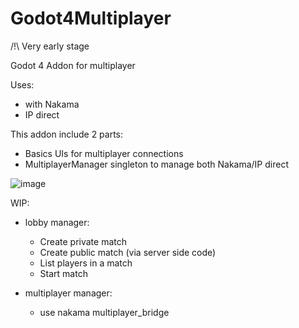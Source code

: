 # Godot4Multiplayer
/!\ Very early stage

Godot 4 Addon for multiplayer

Uses:
- with Nakama
- IP direct

This addon include 2 parts:
- Basics UIs for multiplayer connections
- MultiplayerManager singleton to manage both Nakama/IP direct


![image](https://github.com/AurelienCaille/Godot4Multiplayer/assets/22189681/98b1b2b6-21bd-40d9-b0f6-7ea17dea4c02)

  

WIP:
- lobby manager:
  - Create private match
  - Create public match (via server side code)
  - List players in a match
  - Start match
 
- multiplayer manager:
  - use nakama multiplayer_bridge 
